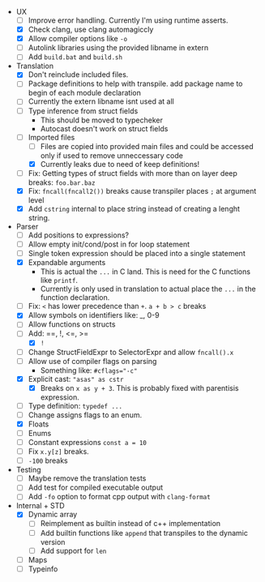 - UX
    - [ ] Improve error handling. Currently I'm using runtime asserts.
    - [x] Check clang, use clang automagiccly
    - [x] Allow compiler options like `-o`
    - [ ] Autolink libraries using the provided libname in extern
    - [ ] Add `build.bat` and `build.sh`
- Translation
    - [x] Don't reinclude included files.
    - [ ] Package definitions to help with transpile. add package name to begin of each module declaration
    - [ ] Currently the extern libname isnt used at all
    - [ ] Type inference from struct fields
        - This should be moved to typecheker
        - Autocast doesn't work on struct fields
    - [ ] Imported files
        - [ ] Files are copied into provided main files and could be accessed only if used to remove unneccessary code
        - [x] Currently leaks due to need of keep definitions!
    - [ ] Fix: Getting types of struct fields with more than on layer deep breaks: `foo.bar.baz`
    - [x] Fix: `fncall(fncall2())` breaks cause transpiler places `;` at argument level
    - [x] Add `cstring` internal to place string instead of creating a lenght string.
- Parser
    - [ ] Add positions to expressions?
    - [ ] Allow empty init/cond/post in for loop statement
    - [ ] Single token expression should be placed into a single statement
    - [x] Expandable arguments
        - This is actual the `...` in C land. This is need for the C functions like `printf`.
        - Currently is only used in translation to actual place the `...` in the function declaration.
    - [ ] Fix: `<` has lower precedence than `+`. `a + b > c` breaks
    - [x] Allow symbols on identifiers like: _, 0-9
    - [ ] Allow functions on structs
    - [ ] Add: ==, !, <=, >=
        - [x] `!`
    - [ ] Change StructFieldExpr to SelectorExpr and allow `fncall().x`
    - [ ] Allow use of compiler flags on parsing
        - Something like: `#cflags="-c"`
    - [x] Explicit cast: `"asas" as cstr`
        - [x] Breaks on `x as y + 3`. This is probably fixed with parentisis expression.
    - [ ] Type definition: `typedef ...`
    - [ ] Change assigns flags to an enum.
    - [x] Floats
    - [ ] Enums
    - [ ] Constant expressions `const a = 10`
    - [ ] Fix `x.y[z]` breaks.
    - [ ] `-100` breaks
- Testing
    - [ ] Maybe remove the translation tests
    - [ ] Add test for compiled executable output
    - [ ] Add `-fo` option to format cpp output with `clang-format`
- Internal + STD
    - [x] Dynamic array
        - [ ] Reimplement as builtin instead of c++ implementation
        - [ ] Add builtin functions like `append` that transpiles to the dynamic version
        - [ ] Add support for `len`
    - [ ] Maps
    - [ ] Typeinfo

